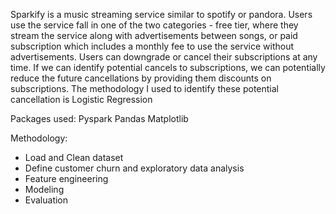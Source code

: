 Sparkify is a music streaming service similar to spotify or pandora. Users use the service fall in one of the two categories - free tier, where they stream the service along with advertisements between songs, or paid subscription which includes a monthly fee to use the service without advertisements. Users can downgrade or cancel their subscriptions at any time. If we can identify potential cancels to subscriptions, we can potentially reduce the future cancellations by providing them discounts on subscriptions. The methodology I used to identify these potential cancellation is Logistic Regression

Packages used: 
Pyspark
Pandas 
Matplotlib

Methodology:
- Load and Clean dataset
- Define customer churn and exploratory data analysis
- Feature engineering
- Modeling
- Evaluation
